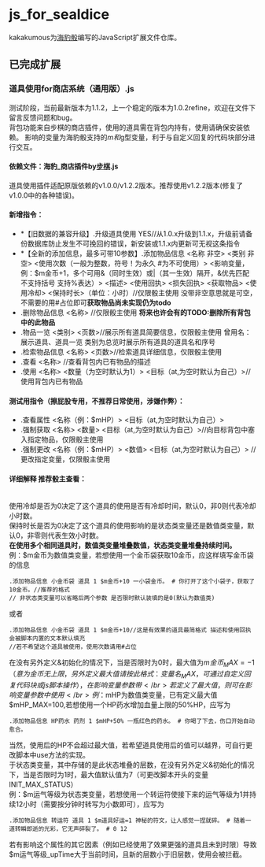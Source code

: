 # js_for_sealdice
kakakumous为[海豹骰](https://github.com/sealdice/sealdice-core)编写的JavaScript扩展文件仓库。
## 已完成扩展
### 道具使用for商店系统（通用版）.js
测试阶段，当前最新版本为1.1.2，上一个稳定的版本为1.0.2refine，欢迎在文件下留言反馈问题和bug。
</br>背包功能来自步棋的商店插件，使用的道具需在背包内持有，使用请确保安装依赖。
影响的变量为海豹骰支持的$m和$g型变量，利于与自定义回复的代码块部分进行交互。
#### 依赖文件：海豹_商店插件by[步棋](https://github.com/Verplitic).js
道具使用插件适配原版依赖的v1.0.0/v1.2.2版本。推荐使用v1.2.2版本(修复了v1.0.0中的各种错误)。
#### 新增指令：
- *【旧数据的兼容升级】.升级道具使用 YES//从1.0.x升级到1.1.x，升级前请备份数据库防止发生不可挽回的错误，新安装或1.1.x内更新可无视这条指令
- *【全新的添加信息，最多可带10参数】.添加物品信息 <名称 非空> <类别 非空> <使用次数（一般为整数，符号！为永久 #为不可使用）> <影响变量，例：$m金币+1，多个可用&（同时生效）或|（其一生效）隔开，&优先匹配 不支持括号 支持%表达）> <描述> <使用回执> <损失回执> <获取物品> <使用冷却> <保持时长>（单位：小时）//仅限骰主使用 没带非空意思就是可空，不需要的用#占位即可**获取物品尚未实现仍为todo**
- .删除物品信息 <名称> //仅限骰主使用 **将来也许会有的TODO:删除所有背包中的此物品**
- .物品一览 <类别> <页数>//展示所有道具简要信息，仅限骰主使用 曾用名：展示道具、道具一览 类别为总览时展示所有道具的道具名和序号
- .检索物品信息 <名称> <页数>//检索道具详细信息，仅限骰主使用
- .查看 <名称> //查看背包内已有物品的描述
- .使用 <名称> <数量（为空时默认为1）> <目标（at,为空时默认为自己）>//使用背包内已有物品 
#### 测试用指令（擦屁股专用，不推荐日常使用，涉嫌作弊）：
- .查看属性 <名称（例：$mHP）> <目标（at,为空时默认为自己）>
- .强制获取 <名称> <数量>  <目标（at,为空时默认为自己）>//向目标背包中塞入指定物品，仅限骰主使用
- .强制更改 <名称（例：$mHP）> <数值> <目标（at,为空时默认为自己）> //更改指定变量，仅限骰主使用
#### 详细解释 推荐骰主查看：
  </br>使用冷却是否为0决定了这个道具的使用是否有冷却时间，默认0，非0则代表冷却小时数。
  </br>保持时长是否为0决定了这个道具的使用影响的是状态类变量还是数值类变量，默认0，非零则代表生效小时数。
  </br>**在使用多个相同道具时，数值类变量堆叠数值，状态类变量堆叠持续时间。**
  </br>例：$m金币为数值类变量，若想使用一个金币袋获取10金币，应这样填写金币袋的信息
  ```
  .添加物品信息 小金币袋 道具 1 $m金币+10 一小袋金币。 # 你打开了这个小袋子，获取了10金币。//推荐的格式
  // 非状态类变量可以省略后两个参数 是否限时默认装填的是0(默认为数值类)
  ```
  或者
  ```
  .添加物品信息 小金币袋 道具 1 $m金币+10//这是有效果的道具最简格式 描述和使用回执会被脚本内置的文本默认填充
  //若不希望这个道具被使用，使用次数请用#占位
  ```
  在没有另外定义&初始化的情况下，当是否限时为0时，最大值为$m金币_MAX=-1（意为金币无上限，另外定义最大值请按此格式：变量名_MAX，可通过自定义回复代码块或js脚本操作），在影响变量参数带%表达时使用会被拦截，若不想麻烦请避免使用带%表达。
  </br>若定义了最大值，则可在影响变量参数中使用%表达。
  </br>例：$mHP为数值类变量，已有定义最大值$mHP_MAX=100,若想使用一个HP药水增加血量上限的50%HP，应写为
  ```
  .添加物品信息 HP药水 药剂 1 $mHP+50% 一瓶红色的药水。 # 你喝了下去，伤口开始自动愈合。
  ```
  当然，使用后的HP不会超过最大值，若希望道具使用后的值可以越界，可自行更改脚本中use方法的实现。
  </br>于状态类变量，其中存储的是此状态堆叠的层数，在没有另外定义&初始化的情况下，当是否限时为1时，最大值默认值为7（可更改脚本开头的变量INIT_MAX_STATUS）
  </br>例：$m运气等级为状态类变量，若想使用一个转运符使接下来的运气等级为1并持续12小时（需要按分钟时转写为小数即可），应写为
  ```
  .添加物品信息 转运符 道具 1 $m道具好运=1 神秘的符文，让人感觉一捏就碎。 # 随着一道转瞬即逝的光彩，它无声碎裂了。 # 0 12
  ```
  若有影响这个属性的其它因素（例如已经使用了效果更强的道具且未到时限）导致$m运气等级_upTime大于当前时间，且新的层数小于旧层数，使用会被拦截。

